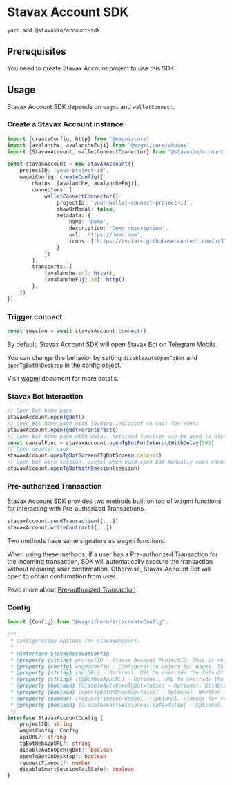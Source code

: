 # Stavax Account SDK

```
yarn add @stavaxio/account-sdk 
```

## Prerequisites

You need to create Stavax Account project to use this SDK.

## Usage

Stavax Account SDK depends on `wagmi` and `walletConnect`.

### Create a Stavax Account instance

```ts
import {createConfig, http} from "@wagmi/core"
import {avalanche, avalancheFuji} from "@wagmi/core/chains"
import {StavaxAccount, walletConnectConnector} from "@stavaxio/account-sdk"

const stavaxAccount = new StavaxAccount({
    projectID: 'your-project-id',
    wagmiConfig: createConfig({
        chains: [avalanche, avalancheFuji],
        connectors: [
            walletConnectConnector({
                projectId: 'your-wallet-connect-project-id',
                showQrModal: false,
                metadata: {
                    name: 'Demo',
                    description: 'Demo description',
                    url: 'https://demo.com',
                    icons: ['https://avatars.githubusercontent.com/u/37784886']
                }
            })
        ],
        transports: {
            [avalanche.id]: http(),
            [avalancheFuji.id]: http(),
        },
    })
})
```

### Trigger connect

```ts
const session = await stavaxAccount.connect()
```

By default, Stavax Account SDK will open Stavax Bot on Telegram Mobile.

You can change this behavior by setting `disableAutoOpenTgBot` and `openTgBotOnDesktop` in the config object.

Visit [wagmi](https://wagmi.sh) document for more details.

### Stavax Bot Interaction

```ts
// Open Bot home page
stavaxAccount.openTgBot()
// Open Bot home page with loading indicator to wait for event
stavaxAccount.openTgBotForInteract()
// Open Bot home page with delay. Returned function can be used to dicard the open
const cancelFunc = stavaxAccount.openTgBotForInteractWithDelay(500)
// Open deposit page
stavaxAccount.openTgBotScreen(TgBotScreen.deposit)
// Open bot with session, useful when need open bot manually when connect
stavaxAccount.openTgBotWithSession(session)
```

### Pre-authorized Transaction

Stavax Account SDK provides two methods built on top of wagmi functions for interacting with Pre-authorized
Transactions.

```ts
stavaxAccount.sendTransaction({...})
stavaxAccount.writeContract({...})
```

Two methods have same signature as wagmi functions.

When using these methods, if a user has a Pre-authorized Transaction for the incoming transaction, SDK will
automatically execute
the transaction without requiring user confirmation. Otherwise, Stavax Account Bot will open to obtain confirmation from
user.

Read more about [Pre-authorized Transaction](https://docs.stavax.io/product/stavax-account/pre-authorized-transaction)

### Config

```ts
import {Config} from "@wagmi/core/src/createConfig";

/**
 * Configuration options for StavaxAccount.
 *
 * @interface StavaxAccountConfig
 * @property {string} projectID - Stavax Account ProjectID. This is required.
 * @property {Config} wagmiConfig - Configuration object for Wagmi. This is required.
 * @property {string} [apiURL] - Optional. URL to override the default API URL.
 * @property {string} [tgBotWebAppURL] - Optional. URL to override the default Telegram bot web app URL.
 * @property {boolean} [disableAutoOpenTgBot=false] - Optional. Disables automatic opening of the Telegram bot. Default is `false`.
 * @property {boolean} [openTgBotOnDesktop=false] - Optional. Whether to open the Telegram bot on desktop. Default is `false`.
 * @property {number} [requestTimeout=60000] - Optional. Timeout for requests in milliseconds. Default is 60,000 ms (60 seconds).
 * @property {boolean} [disableSmartSessionFailSafe=false] - Optional. Disables the smart session fail-safe logic. By default, the SDK will fall back to the Wagmi function if the Stavax API responds with an unsuccessful status. Default is `false`.
 */
interface StavaxAccountConfig {
    projectID: string
    wagmiConfig: Config
    apiURL?: string
    tgBotWebAppURL?: string
    disableAutoOpenTgBot?: boolean
    openTgBotOnDesktop?: boolean
    requestTimeout?: number
    disableSmartSessionFailSafe?: boolean
}
```


